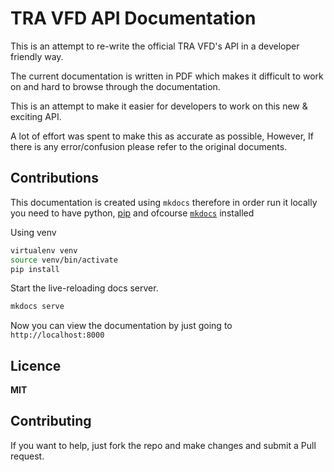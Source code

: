 # TRA VFD API Documentation

This is an attempt to re-write the official TRA VFD's API in a developer friendly way.

The current documentation is written in PDF which makes it difficult to work on and hard to browse through the documentation. 

This is an attempt to make it easier for developers to work on this new & exciting API.

A lot of effort was spent to make this as accurate as possible, However, If there is any error/confusion please refer to the original documents.



## Contributions

This documentation is created using `mkdocs` therefore in order run it locally you need to have python, [pip](https://pypi.org/project/pip/) and ofcourse [`mkdocs`](https://www.mkdocs.org/) installed

Using venv
```bash
virtualenv venv
source venv/bin/activate
pip install
```

Start the live-reloading docs server.

```sh
mkdocs serve
```

Now you can view the documentation by just going to `http://localhost:8000`

## Licence

**MIT**

## Contributing

If you want to help, just fork the repo and make changes and submit a Pull request.
